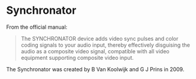 # Synchronator

From the official manual:

> The SYNCHRONATOR device adds video sync pulses and color coding signals to your audio input, thereby effectively disguising the audio as a composite video signal, compatible with all video equipment supporting composite video input.

The Synchronator was created by B Van Koolwijk and G J Prins in 2009.
